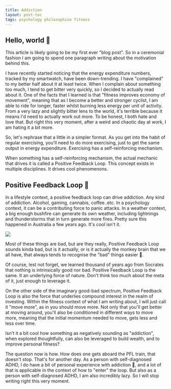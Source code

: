 ```yaml
---
title: Addiction
layout: post-toc
tags: psychology philosophize fitness
---
```


## Hello, world 👋

This article is likely going to be my first ever "blog post". So in a ceremonial fashion I am going to spend one paragraph writing about the motivation behind this.

I have recently started noticing that the energy expenditure numbers, tracked by my smartwatch, have been down-trending. I have "complained" to my better half about it at least twice. When I complain about something too much, I tend to get bitter very quickly, so I decided to actually read about it. One of the facts that I learned is that "fitness improves economy of movement", meaning that as I become a better and stronger cyclist, I am able to ride for longer, faster whilst burning less energy per unit of activity. From a very lazy and slightly bitter lens to the world, it's terrible because it means I'd need to actually work out more. To be honest, I both hate and love that. But right this very moment, after a weird and chaotic day at work, I am hating it a bit more. 

So, let's rephrase that a little in a simpler format. As you get into the habit of regular exercising, you'll need to do more exercising, just to get the same output in energy expenditure. Exercising has a self-reinforcing mechanism.

When something has a self-reinforcing mechanism, the actual mechanic that drives it is called a Positive Feedback Loop. This concept exists in multiple disciplines. It drives cool phenomenons.

## Positive Feedback Loop 🔄

In a lifestyle context, a positive feedback loop can drive addiction. Any kind of addiction. Alcohol, gaming, cannabis, coffee..etc. In a psychology context, it can be a contributing force to panic attacks. In a weather context, a big enough bushfire can generate its own weather, including lightnings and thunderstorms that in turn generate more fires. Pretty sure this happened in Australia a few years ago. It's cool isn't it.

<img class="mx-auto w-1/2" src="{{site.baseurl}}/assets/img/posts/somemen.png">

Most of these things are bad, but are they really, Positive Feedback Loop sounds kinda bad, but is it actually, or is it actually the monkey brain that we all have, that always tends to recognise the "bad" things easier 🙂. 

Of course, lest not forget, we learned thousand of years ago from Socrates that nothing is intrinsically good nor bad. Positive Feedback Loop is the same. It an underlying force of nature. Don't think too much about the meta of it, just enough to leverage it.

On the other side of the imaginary good-bad spectrum, Positive Feedback Loop is also the force that underlies compound interest in the realm of investing. Within the fitness context of what I am writing about, I will just call it "move more", as in you should move more. Not only that you'll get better at moving around, you'll also be conditioned in different ways to move more, meaning that the initial momentum needed to move, gets less and less over time.

Isn't it a bit cool how something as negatively sounding as "addiction", when explored thoughtfully, can also be leveraged to build wealth, and to improve personal fitness?

The question now is how. How does one gets aboard the PFL train, that doesn't stop. That's for another day. As a person with self-diagnosed ADHD, I do have a bit of personal experience with addiction 🙂, and a lot of that is applicable in the context of how to "enter" the loop. But also as a person with self-diagnosed ADHD, I am also incredibly lazy. So I will stop writing right this very moment.


